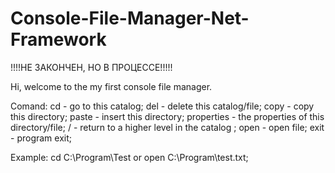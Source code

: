 # Console-File-Manager-Net-Framework
!!!!НЕ ЗАКОНЧЕН, НО В ПРОЦЕССЕ!!!!!

Hi, welcome to the my first console file manager.

Comand:
cd - go to this catalog;
del - delete this catalog/file;
copy - copy this directory;
paste - insert this directory;
properties - the properties of this directory/file;
/ - return to a higher level in the catalog ;
open - open file;
exit - program exit;

Example: cd  C:\Program\Test or open C:\Program\test.txt;
